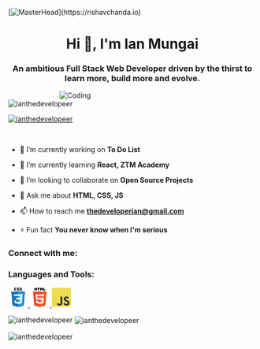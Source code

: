 [![MasterHead](https://1.bp.blogspot.com/-7A4WynwLsM...)](https://rishavchanda.io)

<h1 align="center">Hi 👋, I'm Ian Mungai</h1>
<h3 align="center">An ambitious Full Stack Web Developer driven by the thirst to learn more, build more and evolve.</h3>
<img align="right" alt="Coding" width="400" src="https://cdn.pixabay.com/photo/2012/10/29/15/36/ball-63527_1280.jpg">

<p align="left"> <img src="https://komarev.com/ghpvc/?username=ianthedevelopeer&label=Profile%20views&color=0e75b6&style=flat" alt="ianthedevelopeer" /> </p>

<p align="left"> <a href="https://github.com/ryo-ma/github-profile-trophy"><img src="https://github-profile-trophy.vercel.app/?username=ianthedevelopeer" alt="ianthedevelopeer" /></a> </p>

<p align="left"> <a href="https://twitter.com/" target="blank"><img src="https://img.shields.io/twitter/follow/?logo=twitter&style=for-the-badge" alt="" /></a> </p>

- 🔭 I’m currently working on **To Do List**

- 🌱 I’m currently learning **React, ZTM Academy**

- 👯 I’m looking to collaborate on **Open Source Projects**

- 💬 Ask me about **HTML, CSS, JS**

- 📫 How to reach me **thedeveloperian@gmail.com**

- ⚡ Fun fact **You never know when I'm serious**

<h3 align="left">Connect with me:</h3>
<p align="left">
</p>

<h3 align="left">Languages and Tools:</h3>
<p align="left"> <a href="https://www.w3schools.com/css/" target="_blank" rel="noreferrer"> <img src="https://raw.githubusercontent.com/devicons/devicon/master/icons/css3/css3-original-wordmark.svg" alt="css3" width="40" height="40"/> </a> <a href="https://www.w3.org/html/" target="_blank" rel="noreferrer"> <img src="https://raw.githubusercontent.com/devicons/devicon/master/icons/html5/html5-original-wordmark.svg" alt="html5" width="40" height="40"/> </a> <a href="https://developer.mozilla.org/en-US/docs/Web/JavaScript" target="_blank" rel="noreferrer"> <img src="https://raw.githubusercontent.com/devicons/devicon/master/icons/javascript/javascript-original.svg" alt="javascript" width="40" height="40"/> </a> </p>

<p><img align="left" src="https://github-readme-stats.vercel.app/api/top-langs?username=ianthedevelopeer&show_icons=true&locale=en&layout=compact" alt="ianthedevelopeer" /></p>

<p>&nbsp;<img align="center" src="https://github-readme-stats.vercel.app/api?username=ianthedevelopeer&show_icons=true&locale=en" alt="ianthedevelopeer" /></p>

<p><img align="center" src="https://github-readme-streak-stats.herokuapp.com/?user=ianthedevelopeer&" alt="ianthedevelopeer" /></p>
